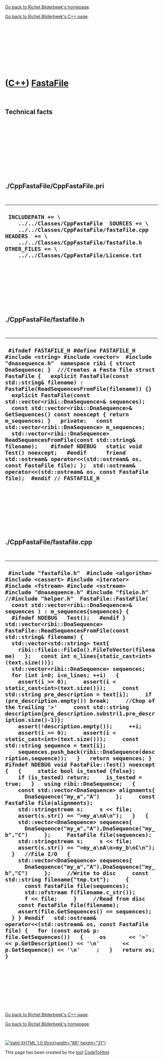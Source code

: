 [Go back to Richel Bilderbeek's homepage](index.htm).

[Go back to Richel Bilderbeek's C++ page](Cpp.htm).

 

 

 

 

 

([C++](Cpp.htm)) [FastaFile](CppFastaFile.htm)
==============================================

 

Technical facts
---------------

 

 

 

 

 

 

./CppFastaFile/CppFastaFile.pri
-------------------------------

 

  --------------------------------------------------------------------------------------------------------------------------------------------------------------------------------------------------------------------------------------
  ` INCLUDEPATH += \     ../../Classes/CppFastaFile  SOURCES += \     ../../Classes/CppFastaFile/fastafile.cpp  HEADERS  += \     ../../Classes/CppFastaFile/fastafile.h  OTHER_FILES += \     ../../Classes/CppFastaFile/Licence.txt`
  --------------------------------------------------------------------------------------------------------------------------------------------------------------------------------------------------------------------------------------

 

 

 

 

 

./CppFastaFile/fastafile.h
--------------------------

 

  ------------------------------------------------------------------------------------------------------------------------------------------------------------------------------------------------------------------------------------------------------------------------------------------------------------------------------------------------------------------------------------------------------------------------------------------------------------------------------------------------------------------------------------------------------------------------------------------------------------------------------------------------------------------------------------------------------------------------------------------------------------------------------------------------------------------------------------------------------------------
  ` #ifndef FASTAFILE_H #define FASTAFILE_H  #include <string> #include <vector>  #include "dnasequence.h"  namespace ribi { struct DnaSequence; }  ///Creates a Fasta file struct FastaFile {   explicit FastaFile(const std::string& filename) : FastaFile(ReadSequencesFromFile(filename)) {}   explicit FastaFile(const std::vector<ribi::DnaSequence>& sequences);    const std::vector<ribi::DnaSequence>& GetSequences() const noexcept { return m_sequences; }   private:   const std::vector<ribi::DnaSequence> m_sequences;     std::vector<ribi::DnaSequence> ReadSequencesFromFile(const std::string& filename);    #ifndef NDEBUG   static void Test() noexcept;   #endif      friend std::ostream& operator<<(std::ostream& os, const FastaFile file); };  std::ostream& operator<<(std::ostream& os, const FastaFile file);  #endif // FASTAFILE_H`
  ------------------------------------------------------------------------------------------------------------------------------------------------------------------------------------------------------------------------------------------------------------------------------------------------------------------------------------------------------------------------------------------------------------------------------------------------------------------------------------------------------------------------------------------------------------------------------------------------------------------------------------------------------------------------------------------------------------------------------------------------------------------------------------------------------------------------------------------------------------------

 

 

 

 

 

./CppFastaFile/fastafile.cpp
----------------------------

 

  --------------------------------------------------------------------------------------------------------------------------------------------------------------------------------------------------------------------------------------------------------------------------------------------------------------------------------------------------------------------------------------------------------------------------------------------------------------------------------------------------------------------------------------------------------------------------------------------------------------------------------------------------------------------------------------------------------------------------------------------------------------------------------------------------------------------------------------------------------------------------------------------------------------------------------------------------------------------------------------------------------------------------------------------------------------------------------------------------------------------------------------------------------------------------------------------------------------------------------------------------------------------------------------------------------------------------------------------------------------------------------------------------------------------------------------------------------------------------------------------------------------------------------------------------------------------------------------------------------------------------------------------------------------------------------------------------------------------------------------------------------------------------------------------------------------------------------------------------------------------------------------------------------------------------------------------------------------------------------------------------------------------------------------------------------------------------------------------------------------------------------------------------------------------------------------------------------------------------------------------------------------------------------------------------------------------------------------------------------------------------------------------------------------------------------------------------------------------------------------------------
  ` #include "fastafile.h"  #include <algorithm> #include <cassert> #include <iterator> #include <fstream> #include <sstream>  #include "dnasequence.h" #include "fileio.h" //#include "helper.h"  FastaFile::FastaFile(   const std::vector<ribi::DnaSequence>& sequences ) : m_sequences{sequences} {   #ifndef NDEBUG   Test();   #endif }  std::vector<ribi::DnaSequence> FastaFile::ReadSequencesFromFile(const std::string& filename) {   std::vector<std::string> text{     ribi::fileio::FileIo().FileToVector(filename)   };   const int n_lines{static_cast<int>(text.size())};   std::vector<ribi::DnaSequence> sequences;   for (int i=0; i<n_lines; ++i)   {     assert(i >= 0);     assert(i < static_cast<int>(text.size()));     const std::string pre_description = text[i];     if (pre_description.empty()) break;     //Chop of the trailing '>'     const std::string description{pre_description.substr(1,pre_description.size()-1)};     assert(!description.empty());     ++i;     assert(i >= 0);     assert(i < static_cast<int>(text.size()));     const std::string sequence = text[i];     sequences.push_back(ribi::DnaSequence(description,sequence));   }   return sequences; }   #ifndef NDEBUG void FastaFile::Test() noexcept {   {     static bool is_tested {false};     if (is_tested) return;     is_tested = true;   }   using ribi::DnaSequence;   {     const std::vector<DnaSequence> alignments{       DnaSequence("my_a","A")     };     const FastaFile file(alignments);     std::stringstream s;     s << file;     assert(s.str() == ">my_a\nA\n");   }   {     std::vector<DnaSequence> sequences{       DnaSequence("my_a","A"),DnaSequence("my_b","C")     };     FastaFile file(sequences);     std::stringstream s;     s << file;     assert(s.str() == ">my_a\nA\n>my_b\nC\n");   }   //File I/O   {     std::vector<DnaSequence> sequences{       DnaSequence("my_a","A"),DnaSequence("my_b","C")     };     //Write to disc     const std::string filename{"tmp.txt"};     {       const FastaFile file(sequences);       std::ofstream f(filename.c_str());       f << file;     }     //Read from disc     const FastaFile file(filename);     assert(file.GetSequences() == sequences);   } } #endif   std::ostream& operator<<(std::ostream& os, const FastaFile file) {   for (const auto& p: file.GetSequences())   {     os       << '>' << p.GetDescription() << '\n'       << p.GetSequence() << '\n'     ;   }   return os; }`
  --------------------------------------------------------------------------------------------------------------------------------------------------------------------------------------------------------------------------------------------------------------------------------------------------------------------------------------------------------------------------------------------------------------------------------------------------------------------------------------------------------------------------------------------------------------------------------------------------------------------------------------------------------------------------------------------------------------------------------------------------------------------------------------------------------------------------------------------------------------------------------------------------------------------------------------------------------------------------------------------------------------------------------------------------------------------------------------------------------------------------------------------------------------------------------------------------------------------------------------------------------------------------------------------------------------------------------------------------------------------------------------------------------------------------------------------------------------------------------------------------------------------------------------------------------------------------------------------------------------------------------------------------------------------------------------------------------------------------------------------------------------------------------------------------------------------------------------------------------------------------------------------------------------------------------------------------------------------------------------------------------------------------------------------------------------------------------------------------------------------------------------------------------------------------------------------------------------------------------------------------------------------------------------------------------------------------------------------------------------------------------------------------------------------------------------------------------------------------------------------------

 

 

 

 

 

[Go back to Richel Bilderbeek's C++ page](Cpp.htm).

[Go back to Richel Bilderbeek's homepage](index.htm).

 

[![Valid XHTML 1.0 Strict](valid-xhtml10.png){width="88"
height="31"}](http://validator.w3.org/check?uri=referer)

This page has been created by the [tool](Tools.htm)
[CodeToHtml](ToolCodeToHtml.htm)
